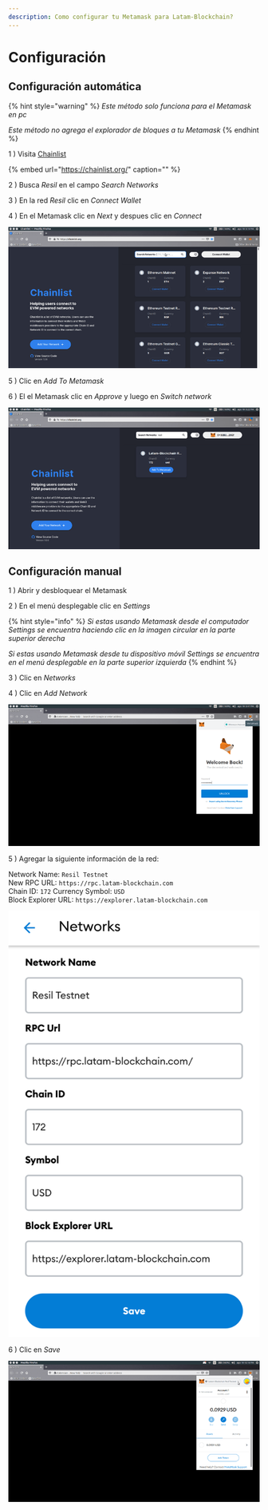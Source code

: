 ```yaml
---
description: Como configurar tu Metamask para Latam-Blockchain?
---
```


# Configuración

## Configuración automática

{% hint style="warning" %}
_Este método solo funciona para el Metamask en pc_

_Este método no agrega el explorador de bloques a tu Metamask_
{% endhint %}

1 \) Visita [Chainlist](https://chainlist.org/)

{% embed url="https://chainlist.org/" caption="" %}

2 \) Busca _Resil_ en el campo _Search Networks_

3 \) En la red _Resil_ clic en _Connect Wallet_ 

4 \) En el Metamask clic en _Next_ y despues clic en _Connect_

![](../../.gitbook/assets/chainlist-0.gif)

5 \) Clic en _Add To Metamask_

6 \) El el Metamask clic en _Approve_ y luego en _Switch network_

![](../../.gitbook/assets/chainlist-1.gif)

## Configuración manual

1 \) Abrir y desbloquear el Metamask

2 \) En el menú desplegable clic en _Settings_

{% hint style="info" %}
_Si estas usando Metamask desde el computador _Settings_ se encuentra haciendo clic en la imagen circular en la parte superior derecha_

_Si estas usando Metamask desde tu dispositivo móvil _Settings_ se encuentra en el menú desplegable en la parte superior izquierda_
{% endhint %}

3 \) Clic en _Networks_

4 \) Clic en _Add Network_

![](../../.gitbook/assets/metamask-setup-0.gif)

5 \) Agregar la siguiente información de la red:

Network Name:        `Resil Testnet`  
New RPC URL:         `https://rpc.latam-blockchain.com`  
Chain ID:            `172`
Currency Symbol:     `USD`  
Block Explorer URL:  `https://explorer.latam-blockchain.com`

![](../../.gitbook/assets/network.png)

6 \) Clic en _Save_

![](../../.gitbook/assets/metamask-setup-1.gif)

